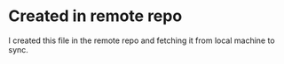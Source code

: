 # Created in remote repo 

I created this file in the remote repo and fetching it from local machine to sync.
